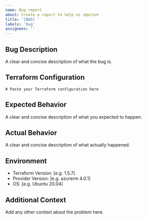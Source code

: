 ```yaml
---
name: Bug report
about: Create a report to help us improve
title: '[BUG] '
labels: 'bug'
assignees: ''
---
```


## Bug Description
A clear and concise description of what the bug is.

## Terraform Configuration
```hcl
# Paste your Terraform configuration here
```

## Expected Behavior
A clear and concise description of what you expected to happen.

## Actual Behavior
A clear and concise description of what actually happened.

## Environment
- Terraform Version: [e.g. 1.5.7]
- Provider Version: [e.g. azurerm 4.0.1]
- OS: [e.g. Ubuntu 20.04]

## Additional Context
Add any other context about the problem here.
